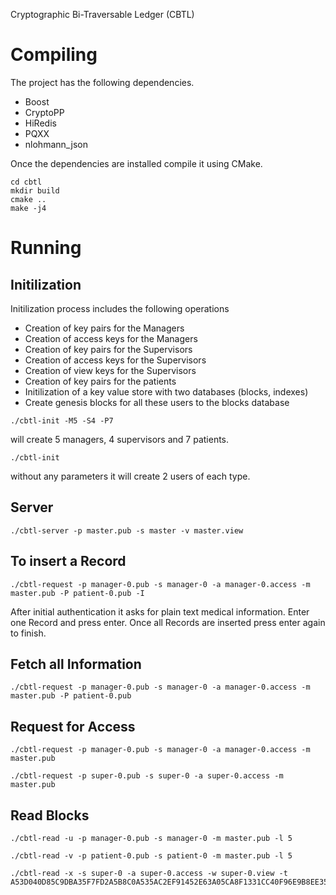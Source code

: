 Cryptographic Bi-Traversable Ledger (CBTL)

Compiling
==========

The project has the following dependencies. 

- Boost
- CryptoPP
- HiRedis
- PQXX
- nlohmann_json

Once the dependencies are installed compile it using CMake.

```
cd cbtl
mkdir build
cmake ..
make -j4
```

Running
=======

## Initilization

Initilization process includes the following operations

- Creation of key pairs for the Managers
- Creation of access keys for the Managers
- Creation of key pairs for the Supervisors
- Creation of access keys for the Supervisors
- Creation of view keys for the Supervisors
- Creation of key pairs for the patients
- Initilization of a key value store with two databases (blocks, indexes)
- Create genesis blocks for all these users to the blocks database

```
./cbtl-init -M5 -S4 -P7
```

will create 5 managers, 4 supervisors and 7 patients.

```
./cbtl-init
```

without any parameters it will create 2 users of each type.


## Server

```
./cbtl-server -p master.pub -s master -v master.view
```

## To insert a Record

```
./cbtl-request -p manager-0.pub -s manager-0 -a manager-0.access -m master.pub -P patient-0.pub -I
```

After initial authentication it asks for plain text medical information.
Enter one Record and press enter.
Once all Records are inserted press enter again to finish.

## Fetch all Information

```
./cbtl-request -p manager-0.pub -s manager-0 -a manager-0.access -m master.pub -P patient-0.pub
```


## Request for Access

```
./cbtl-request -p manager-0.pub -s manager-0 -a manager-0.access -m master.pub
```

```
./cbtl-request -p super-0.pub -s super-0 -a super-0.access -m master.pub
```

## Read Blocks

```
./cbtl-read -u -p manager-0.pub -s manager-0 -m master.pub -l 5
```

```
./cbtl-read -v -p patient-0.pub -s patient-0 -m master.pub -l 5
```

```
./cbtl-read -x -s super-0 -a super-0.access -w super-0.view -t A53D040D85C9DBA35F7FD2A5B8C0A535AC2EF91452E63A05CA8F1331CC40F96E9B8EE3514F5C1777DB26D538A35A101C98BDA55EA43A4862ECB6353528A88004
```
